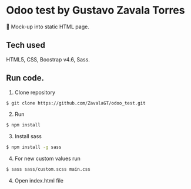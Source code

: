 # Odoo test by Gustavo Zavala Torres

🚀 Mock-up into static HTML page.

## Tech used

HTML5, CSS, Boostrap v4.6, Sass.

## Run code.

1. Clone repository

```bash
$ git clone https://github.com/ZavalaGT/odoo_test.git
```

2. Run

```bash
$ npm install
```

3. Install sass

```bash
$ npm install -g sass
```

4. For new custom values run

```bash
$ sass sass/custom.scss main.css
```

4. Open index.html file
